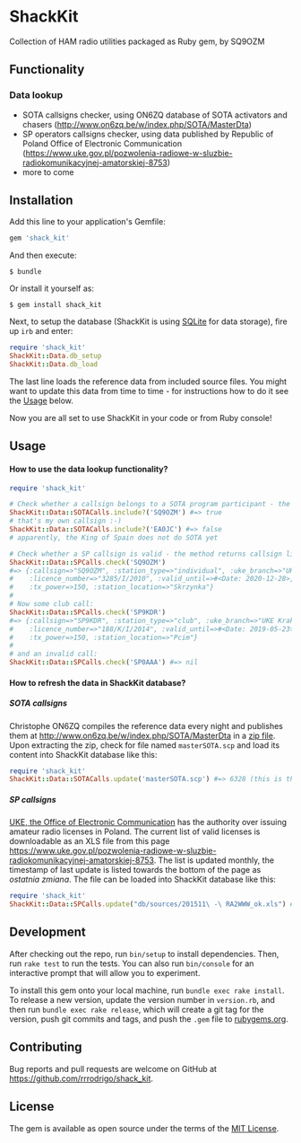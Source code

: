# ShackKit

Collection of HAM radio utilities packaged as Ruby gem, by SQ9OZM

## Functionality
### Data lookup
 * SOTA callsigns checker, using ON6ZQ database of SOTA activators and chasers (http://www.on6zq.be/w/index.php/SOTA/MasterDta)
 * SP operators callsigns checker, using data published by Republic of Poland Office of Electronic Communication (https://www.uke.gov.pl/pozwolenia-radiowe-w-sluzbie-radiokomunikacyjnej-amatorskiej-8753)
 * more to come

## Installation

Add this line to your application's Gemfile:

```ruby
gem 'shack_kit'
```

And then execute:

    $ bundle

Or install it yourself as:

    $ gem install shack_kit

Next, to setup the database (ShackKit is using [SQLite](https://www.sqlite.org) for data storage), fire up `irb` and enter:

```ruby
require 'shack_kit'
ShackKit::Data.db_setup
ShackKit::Data.db_load
```

The last line loads the reference data from included source files. You might want to update this data from time to time - for instructions how to do it see the [Usage](#usage) below.

Now you are all set to use ShackKit in your code or from Ruby console!

## Usage

#### How to use the data lookup functionality?

```ruby
require 'shack_kit'

# Check whether a callsign belongs to a SOTA program participant - the method returns true or false:
ShackKit::Data::SOTACalls.include?('SQ9OZM') #=> true
# that's my own callsign :-)
ShackKit::Data::SOTACalls.include?('EA0JC') #=> false
# apparently, the King of Spain does not do SOTA yet

# Check whether a SP callsign is valid - the method returns callsign licence info or nil, if the call is not valid:
ShackKit::Data::SPCalls.check('SQ9OZM')
#=> {:callsign=>"SQ9OZM", :station_type=>"individual", :uke_branch=>"UKE Kraków",
#    :licence_number=>"3285/I/2010", :valid_until=>#<Date: 2020-12-28>, :licence_category=>"1",
#    :tx_power=>150, :station_location=>"Skrzynka"}
#
# Now some club call:
ShackKit::Data::SPCalls.check('SP9KDR')
#=> {:callsign=>"SP9KDR", :station_type=>"club", :uke_branch=>"UKE Kraków",
#    :licence_number=>"188/K/I/2014", :valid_until=>#<Date: 2019-05-23>, :licence_category=>"1",
#    :tx_power=>150, :station_location=>"Pcim"}
#
# and an invalid call:
ShackKit::Data::SPCalls.check('SP0AAA') #=> nil
```

#### How to refresh the data in ShackKit database?

##### SOTA callsigns
Christophe ON6ZQ compiles the reference data every night and publishes them at http://www.on6zq.be/w/index.php/SOTA/MasterDta in a [zip file](http://www.on6zq.be/p/SOTA/SOTAdata/masterSOTA.zip). Upon extracting the zip, check for file named `masterSOTA.scp` and load its content into ShackKit database like this:

```ruby
require 'shack_kit'
ShackKit::Data::SOTACalls.update('masterSOTA.scp') #=> 6328 (this is the count of loaded callsigns)
```

##### SP callsigns
[UKE, the Office of Electronic Communication](https://en.uke.gov.pl) has the authority over issuing amateur radio licenses in Poland. The current list of valid licenses is downloadable as an XLS file from this page https://www.uke.gov.pl/pozwolenia-radiowe-w-sluzbie-radiokomunikacyjnej-amatorskiej-8753. The list is updated monthly, the timestamp of last update is listed towards the bottom of the page as *ostatnia zmiana*. The file can be loaded into ShackKit database like this:

```ruby
require 'shack_kit'
ShackKit::Data::SPCalls.update("db/sources/201511\ -\ RA2WWW_ok.xls") #=> 12993 (number of loaded calls)
```

## Development

After checking out the repo, run `bin/setup` to install dependencies. Then, run `rake test` to run the tests. You can also run `bin/console` for an interactive prompt that will allow you to experiment.

To install this gem onto your local machine, run `bundle exec rake install`. To release a new version, update the version number in `version.rb`, and then run `bundle exec rake release`, which will create a git tag for the version, push git commits and tags, and push the `.gem` file to [rubygems.org](https://rubygems.org).

## Contributing

Bug reports and pull requests are welcome on GitHub at https://github.com/rrrodrigo/shack_kit.


## License

The gem is available as open source under the terms of the [MIT License](http://opensource.org/licenses/MIT).


